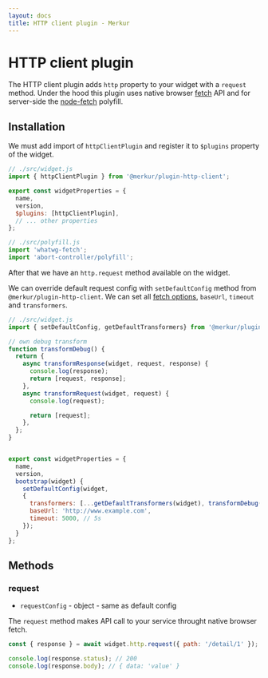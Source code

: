 ```yaml
---
layout: docs
title: HTTP client plugin - Merkur
---
```


# HTTP client plugin

The HTTP client plugin adds `http` property to your widget with a `request` method. Under the hood this plugin uses native browser [fetch](https://developer.mozilla.org/en-US/docs/Web/API/Fetch_API) API and for server-side the [node-fetch](https://www.npmjs.com/package/node-fetch) polyfill.

## Installation

We must add import of `httpClientPlugin` and register it to `$plugins` property of the widget.

```javascript
// ./src/widget.js
import { httpClientPlugin } from '@merkur/plugin-http-client';

export const widgetProperties = {
  name,
  version,
  $plugins: [httpClientPlugin],
  // ... other properties
};

// ./src/polyfill.js
import 'whatwg-fetch';
import 'abort-controller/polyfill';
```

After that we have an `http.request` method available on the widget.

We can override default request config with `setDefaultConfig` method from `@merkur/plugin-http-client`. We can set all [fetch options](https://developer.mozilla.org/en-US/docs/Web/API/Fetch_API/Using_Fetch#Supplying_request_options), `baseUrl`, `timeout` and `transformers`.

```javascript
// ./src/widget.js
import { setDefaultConfig, getDefaultTransformers} from '@merkur/plugin-http-client';

// own debug transform
function transformDebug() {
  return {
    async transformResponse(widget, request, response) {
      console.log(response);
      return [request, response];
    },
    async transformRequest(widget, request) {
      console.log(request);

      return [request];
    },
  };
}


export const widgetProperties = {
  name,
  version,
  bootstrap(widget) {
    setDefaultConfig(widget,
    {
      transformers: [...getDefaultTransformers(widget), transformDebug()],
      baseUrl: 'http://www.example.com',
      timeout: 5000, // 5s
    });
  }
};
```

## Methods

### request

- `requestConfig` - object - same as default config

The `request` method makes API call to your service throught native browser fetch.

```javascript
const { response } = await widget.http.request({ path: '/detail/1' });

console.log(response.status); // 200
console.log(response.body); // { data: 'value' }
```
